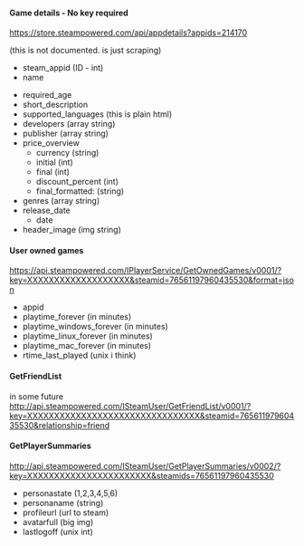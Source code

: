 #### Game details - No key required

https://store.steampowered.com/api/appdetails?appids=214170

(this is not documented. is just scraping)

- steam_appid (ID - int)
- name
<!-- - is_free (boolean) -->
- required_age
- short_description
- supported_languages (this is plain html)
- developers (array string)
- publisher (array string)
- price_overview
  - currency (string)
  - initial (int)
  - final (int)
  - discount_percent (int)
  - final_formatted: (string)
- genres (array string)
- release_date
  - date
- header_image (img string)

#### User owned games

https://api.steampowered.com/IPlayerService/GetOwnedGames/v0001/?key=XXXXXXXXXXXXXXXXXXX&steamid=76561197960435530&format=json

- appid
- playtime_forever (in minutes)
- playtime_windows_forever (in minutes)
- playtime_linux_forever (in minutes)
- playtime_mac_forever (in minutes)
- rtime_last_played (unix i think)

#### GetFriendList

in some future
http://api.steampowered.com/ISteamUser/GetFriendList/v0001/?key=XXXXXXXXXXXXXXXXXXXXXXXXXXXXXXXX&steamid=76561197960435530&relationship=friend

#### GetPlayerSummaries

http://api.steampowered.com/ISteamUser/GetPlayerSummaries/v0002/?key=XXXXXXXXXXXXXXXXXXXXXXX&steamids=76561197960435530

- personastate (1,2,3,4,5,6)
- personaname (string)
- profileurl (url to steam)
- avatarfull (big img)
- lastlogoff (unix int)
<!-- - loccountrycode (country abbreviation) - in some future maybe-->
